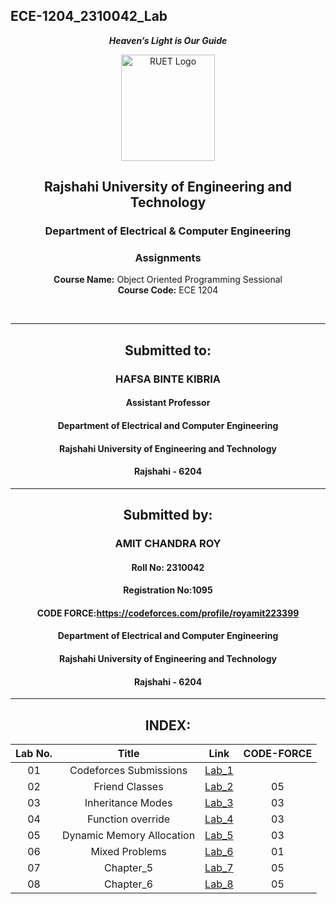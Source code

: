 ## ECE-1204_2310042_Lab
<div align="center">
  
_**Heaven’s Light is Our Guide**_
</div>

<p align="center">
  <img src="https://github.com/user-attachments/assets/18531be8-2a84-4bea-9027-5f1c40549dfa" alt="RUET Logo" style="width:150px;height:170px;">
</p>

<div align="center">
  
  ## **Rajshahi University of Engineering and Technology** <br> 
  ### **Department of Electrical & Computer Engineering**
  ### **Assignments**<br>
  **Course Name:** Object Oriented Programming Sessional <br>
  **Course Code:** ECE 1204
</div>
<br>
<div align="center">

---  
##  Submitted to: 

### **HAFSA BINTE KIBRIA**
#### Assistant Professor
#### Department of Electrical and Computer Engineering
#### Rajshahi University of Engineering and Technology
#### Rajshahi - 6204

---

## Submitted by:

### **AMIT CHANDRA ROY**
#### Roll No: 2310042
#### Registration No:1095
#### CODE FORCE:https://codeforces.com/profile/royamit223399
#### Department of Electrical and Computer Engineering
#### Rajshahi University of Engineering and Technology
#### Rajshahi - 6204

---
</div>

<div align="center">

## INDEX:
| Lab No. | Title | Link | CODE-FORCE |
| :---: | :---: | :---: | :----: |
| 01 | Codeforces Submissions |[Lab_1](https://github.com/Amit2310042/ECE-1204_2310042/blob/main/Lab_01.md)
| 02 | Friend Classes |[Lab_2](https://github.com/Amit2310042/ECE-1204_2310042/blob/main/Lab_02.md) |05|
| 03 | Inheritance Modes |[Lab_3](https://github.com/Amit2310042/ECE-1204_2310042/blob/main/Lab_03.md) |03|
| 04 | Function override |[Lab_4](https://github.com/Amit2310042/ECE-1204_2310042/blob/main/Lab_04.md) |03|
| 05 | Dynamic Memory Allocation |[Lab_5](https://github.com/Amit2310042/ECE-1204_2310042/blob/main/Lab_05.md) |03|
| 06 | Mixed Problems |[Lab_6](https://github.com/Amit2310042/ECE-1204_2310042/blob/main/Lab_06.md) |01|
| 07 | Chapter_5 |[Lab_7](https://github.com/Amit2310042/ECE-1204_2310042/blob/main/Lab_07.md) |05|
| 08 | Chapter_6|[Lab_8](https://github.com/Amit2310042/ECE-1204_2310042/blob/main/Lab_08.md) |05|


